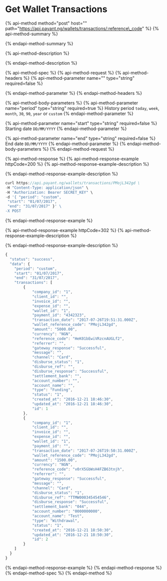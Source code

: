 # Get Wallet Transactions

{% api-method method="post" host="" path="https://api.payant.ng/wallets/transactions/:reference\_code" %}
{% api-method-summary %}

{% endapi-method-summary %}

{% api-method-description %}

{% endapi-method-description %}

{% api-method-spec %}
{% api-method-request %}
{% api-method-headers %}
{% api-method-parameter name="" type="string" required=false %}

{% endapi-method-parameter %}
{% endapi-method-headers %}

{% api-method-body-parameters %}
{% api-method-parameter name="period" type="string" required=true %}
History period `today`, `week`, `month`, `30`, `90`, `year` or `custom`
{% endapi-method-parameter %}

{% api-method-parameter name="start" type="string" required=false %}
Starting date `DD/MM/YYYY`
{% endapi-method-parameter %}

{% api-method-parameter name="end" type="string" required=false %}
End date `DD/MM/YYYY`
{% endapi-method-parameter %}
{% endapi-method-body-parameters %}
{% endapi-method-request %}

{% api-method-response %}
{% api-method-response-example httpCode=200 %}
{% api-method-response-example-description %}

{% endapi-method-response-example-description %}

```javascript
curl https://api.payant.ng/wallets/transactions/PMojL342gd \
-H "Content-Type: application/json" \
-H "Authorization: Bearer SECRET_KEY" \
-d '{ "period": "custom", 
 "start": "01/07/2017", 
 "end": "31/07/2017" }' \
-X POST 
```
{% endapi-method-response-example %}

{% api-method-response-example httpCode=302 %}
{% api-method-response-example-description %}

{% endapi-method-response-example-description %}

```javascript
{
  "status": "success",
  "data": {
    "period": "custom", 
    "start": "01/07/2017", 
    "end": "31/07/2017",
    "transactions": [
        { 
            "company_id": "1",
            "client_id": "",
            "invoice_id": "",
            "expense_id": "",
            "wallet_id": "1",
            "payment_id": "4342323",
            "transaction_date": "2017-07-26T19:51:31.000Z",
            "wallet_reference_code": "PMojL342gd",
            "amount": "5000.00",
            "currency": "NGN",
            "reference_code": "HeK01bEwiVRzcnAUGLf2",
            "referrer": "",
            "gateway_response": "Successful",
            "message": "",
            "channel": "Card",
            "disburse_status": "1",
            "disburse_ref": "",
            "disburse_response": "Successful",
            "settlement_bank": "",
            "account_number": "",
            "account_name": "",
            "type": "Funding",
            "status": "1",
            "created_at": "2016-12-21 18:46:30",
            "updated_at": "2016-12-21 18:46:30",
            "id": 1
        },
        { 
            "company_id": "1",
            "client_id": "",
            "invoice_id": "",
            "expense_id": "",
            "wallet_id": "1",
            "payment_id": "",
            "transaction_date": "2017-07-26T19:50:31.000Z",
            "wallet_reference_code": "PMojL342gd",
            "amount": "1500.00",
            "currency": "NGN",
            "reference_code": "v0rX5GbWsH4FZB63tnjh",
            "referrer": "",
            "gateway_response": "Successful",
            "message": "",
            "channel": "Card",
            "disburse_status": "1",
            "disburse_ref": "TTMW000345454546",
            "disburse_response": "Successful",
            "settlement_bank": "044",
            "account_number": "0000000000",
            "account_name": "Test",
            "type": "Withdrawal",
            "status": "1",
            "created_at": "2016-12-21 18:50:30",
            "updated_at": "2016-12-21 18:50:30",
            "id": 2
        }
    ]    
  }
}
```
{% endapi-method-response-example %}
{% endapi-method-response %}
{% endapi-method-spec %}
{% endapi-method %}

